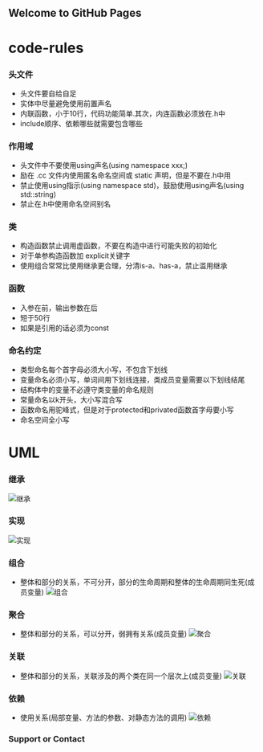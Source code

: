 ## Welcome to GitHub Pages

# code-rules
### 头文件
- 头文件要自给自足
- 实体中尽量避免使用前置声名
- 内联函数，小于10行，代码功能简单.其次，内连函数必须放在.h中
- include顺序、依赖哪些就需要包含哪些
### 作用域
- 头文件中不要使用using声名(using namespace xxx;)
- 励在 .cc 文件内使用匿名命名空间或 static 声明，但是不要在.h中用
- 禁止使用using指示(using namespace std)，鼓励使用using声名(using std::string)
- 禁止在.h中使用命名空间别名
### 类
- 构造函数禁止调用虚函数，不要在构造中进行可能失败的初始化
- 对于单参构造函数加 explicit关键字
- 使用组合常常比使用继承更合理，分清is-a、has-a，禁止滥用继承
### 函数
- 入参在前，输出参数在后
- 短于50行
- 如果是引用的话必须为const
### 命名约定
- 类型命名每个首字母必须大小写，不包含下划线
- 变量命名必须小写，单词间用下划线连接，类成员变量需要以下划线结尾
- 结构体中的变量不必遵守类变量的命名规则
- 常量命名以k开头，大小写混合写
- 函数命名用驼峰式，但是对于protected和privated函数首字母要小写
- 命名空间全小写

# UML
### 继承
![继承](https://upload-images.jianshu.io/upload_images/16628722-6e1f08d83deb27b7.png)
### 实现
![实现](https://upload-images.jianshu.io/upload_images/16628722-e136f4d97fea788e.png)
### 组合
- 整体和部分的关系，不可分开，部分的生命周期和整体的生命周期同生死(成员变量)
![组合](https://upload-images.jianshu.io/upload_images/16628722-694e896c65cd3351.png)
### 聚合
- 整体和部分的关系，可以分开，弱拥有关系(成员变量)
![聚合](https://upload-images.jianshu.io/upload_images/16628722-31f866d3f7dea3dc.png)
### 关联
- 整体和部分的关系，关联涉及的两个类在同一个层次上(成员变量)
![关联](https://upload-images.jianshu.io/upload_images/16628722-92f84cb2b50052ab.png)
### 依赖
- 使用关系(局部变量、方法的参数、对静态方法的调用)
![依赖](https://upload-images.jianshu.io/upload_images/16628722-89a9f914670089f8.png)
### Support or Contact


